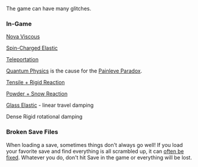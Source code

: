 The game can have many glitches.

  

### In-Game

[Nova Viscous](/Viscous.md "Viscous")

[Spin-Charged Elastic](/Spin-Charged%20Elastic.md "Spin-Charged Elastic")

[Teleportation](/Teleportation.md "Teleportation")

[Quantum Physics](/Quantum%20Physics.md "Quantum Physics") is the cause for the [Painleve Paradox](/Painlev%C3%A9%20Paradox.md "Painlevé Paradox").

[Tensile + Rigid Reaction](/Tensile-Rigid%20reaction.md "Tensile-Rigid reaction")

[Powder + Snow Reaction](/Powder-Snow%20Reaction.md "Powder-Snow Reaction")

[Glass Elastic](/Glass%20Elastic.md "Glass Elastic") - linear travel damping

Dense Rigid rotational damping

  

### Broken Save Files

When loading a save, sometimes things don't always go well! If you load your favorite save and find everything is all scrambled up, it can [often be fixed](/.oec%20File%20Manipulation.md#Un-breaking_a_Save ".oec File Manipulation"). Whatever you do, don't hit Save in the game or everything will be lost.
